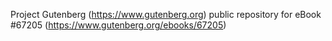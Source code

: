 Project Gutenberg (https://www.gutenberg.org) public repository for
eBook #67205 (https://www.gutenberg.org/ebooks/67205)
